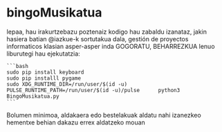 # bingoMusikatua

Iepaa, hau irakurtzebazu poztenaiz kodigo hau zabaldu izanataz, jakin hasiera batian @iazkue-k sortutakua dala, gestión de proyectos informaticos klasian asper-asper inda
GOGORATU, BEHARREZKUA lenuo liburutegi hau ejekutatzia: 

    ```bash
    sudo pip install keyboard
    sudo pip installl pygame
    sudo XDG_RUNTIME_DIR=/run/user/$(id -u)      PULSE_RUNTIME_PATH=/run/user/$(id -u)/pulse      python3 BingoMusikatua.py
    ```
    
Bolumen minimoa, aldakaera edo bestelakuak aldatu nahi izanezkeo hementxe behian dakazu errex aldatzeko mouan

